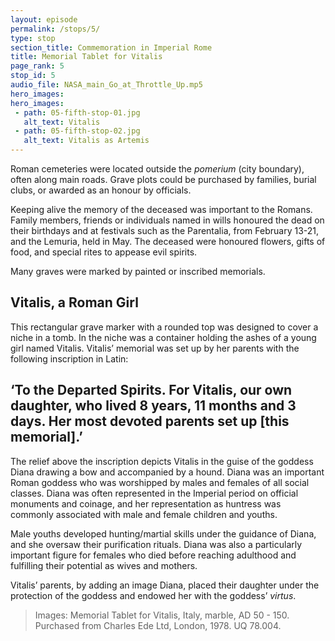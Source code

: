```yaml
---
layout: episode
permalink: /stops/5/
type: stop
section_title: Commemoration in Imperial Rome 
title: Memorial Tablet for Vitalis 
page_rank: 5
stop_id: 5
audio_file: NASA_main_Go_at_Throttle_Up.mp5
hero_images:
hero_images:
 - path: 05-fifth-stop-01.jpg
   alt_text: Vitalis
 - path: 05-fifth-stop-02.jpg
   alt_text: Vitalis as Artemis 
---
```


Roman cemeteries were located outside the <i>pomerium</i> (city boundary), often along main roads. Grave plots could be purchased by families, burial clubs, or awarded as an honour by officials.

Keeping alive the memory of the deceased was important to the Romans. Family members, friends or individuals named in wills honoured the dead on their birthdays and at festivals such as the Parentalia, from February 13-21, and the Lemuria, held in May. The deceased were honoured flowers, gifts of food, and special rites to appease evil spirits.

Many graves were marked by painted or inscribed memorials. 

## Vitalis, a Roman Girl 

This rectangular grave marker with a rounded top was designed to cover a niche in a tomb. In the niche was a container holding the ashes of a young girl named Vitalis. Vitalis’ memorial was set up by her parents with the following inscription in Latin:

## ‘To the Departed Spirits. For Vitalis, our own daughter, who lived 8 years, 11 months and 3 days. Her most devoted parents set up [this memorial].’

The relief above the inscription depicts Vitalis in the guise of the goddess Diana drawing a bow and accompanied by a hound. Diana was an important Roman goddess who was worshipped by males and females of all social classes. Diana was often represented in the Imperial period on official monuments and coinage, and her representation as huntress was commonly associated with male and female children and youths.  

Male youths developed hunting/martial skills under the guidance of Diana, and she oversaw their purification rituals. Diana was also a particularly important figure for females who died before reaching adulthood and fulfilling their potential as wives and mothers. 

Vitalis’ parents, by adding an image Diana, placed their daughter under the protection of the goddess and endowed her with the goddess’ <i>virtus</i>.


> Images: Memorial Tablet for Vitalis, Italy, marble, AD 50 - 150. Purchased from Charles Ede Ltd, London, 1978. UQ 78.004.
